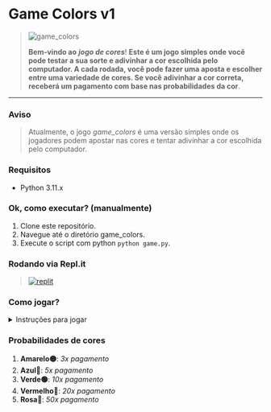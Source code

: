 # Game Colors v1
> ![game_colors](https://github.com/AkariOficial/game_colors/assets/58480908/feafe27d-7e02-4a0a-993f-f341d3b0e553)
> 
> **Bem-vindo ao** **_jogo de cores_**! **Este é um jogo simples onde você pode testar a sua sorte e adivinhar a cor escolhida pelo computador. A cada rodada, você pode fazer uma aposta e escolher entre uma variedade de cores. Se você adivinhar a cor correta, receberá um pagamento com base nas probabilidades da cor**.
----

### Aviso
> Atualmente, o jogo _game_colors_ é uma versão simples onde os jogadores podem apostar nas cores e tentar adivinhar a cor escolhida pelo computador.

### Requisitos
 - Python 3.11.x

### Ok, como executar? (manualmente)
 1. Clone este repositório.
 2. Navegue até o diretório game_colors.
 3. Execute o script com python ```python game.py```.

### Rodando via Repl.it
> <a href='https://replit.com/@Nocky/Game-Colors-v1?v=1' target="_blank"><img alt='replit' src='https://img.shields.io/badge/replit-667881?colorA=363a4f&colorB=b7bdf8&style=for-the-badge&logo=replit&logoColor=white'/></a>

### Como jogar?

<details>
<summary>Instruções para jogar</summary>

1. Execute o jogo e insira seu saldo inicial.
2. Faça sua aposta inserindo o valor desejado. A aposta mínima é de R$ 1.00.
3. Escolha uma das cores disponíveis: Amarelo, Azul, Verde, Vermelho ou Roxo.
4. Se a cor escolhida corresponder à seleção do computador, você ganha! **O pagamento é baseado nas probabilidades da cor**.
5. Se o seu palpite estiver incorreto, você perde o valor da aposta.
6. Continue jogando enquanto tiver um saldo positivo. Se você ficar sem dinheiro, o jogo acabou.

</details>

### Probabilidades de cores
 1. **Amarelo🟡**:   _3x pagamento_
 2. **Azul🔵**:     _5x pagamento_
 3. **Verde🟢**:    _10x pagamento_
 4. **Vermelho🔴**:      _20x pagamento_
 5. **Rosa🌸**:   _50x pagamento_
